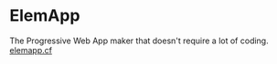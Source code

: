 # ElemApp
The Progressive Web App maker that doesn't require a lot of coding. [elemapp.cf](https://elemapp.cf)
